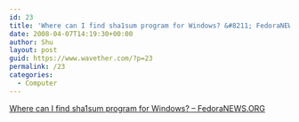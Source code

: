 ```yaml
---
id: 23
title: 'Where can I find sha1sum program for Windows? &#8211; FedoraNEWS.ORG'
date: 2008-04-07T14:19:30+00:00
author: Shu
layout: post
guid: https://www.wavether.com/?p=23
permalink: /23
categories:
  - Computer
---
```

[Where can I find sha1sum program for Windows? &#8211; FedoraNEWS.ORG](http://fedoranews.org/mediawiki/index.php/Where_can_I_find_sha1sum_program_for_Windows%3F)
  
<!--adsense-->
